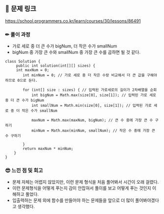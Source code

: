 ## 🔗 문제 링크

https://school.programmers.co.kr/learn/courses/30/lessons/86491



### ✏ 풀이 과정

- 가로 세로 중 더 큰 수가 bigNum, 더 작은 수가 smallNum
- bigNum 중 가장 큰 수와 smallNum 중 가장 큰 수를 곱하면 될 것 같다.

```
class Solution {
     public int solution(int[][] sizes) {
     int maxNum = 0;
		int minNum = 0; // 가로 세로 중 더 작은 수랑 비교해서 더 큰 값을 구해야하므로 0으로 둔다.

		for (int[] size : sizes) { // 입력된 가로세로의 길이가 2차배열을 순회
			int bigNum = Math.max(size[0], size[1]); // 입력된 가로 세로 중 더 큰 수가 bigNum
			int smallNum = Math.min(size[0], size[1]); // 입력된 가로 세로 중 더 작은 수가 smallNum

			maxNum = Math.max(maxNum, bigNum); // 큰 수 중에 가장 큰 수 구하기
			minNum = Math.max(minNum, smallNum); // 작은 수 중에 가장 큰 수 구하기

		}
		return maxNum * minNum;
	}
}
```



### 😎 느낀 점 및 회고

- 문제 자체는 어렵지 않았지만, 이런 문제 형식을 처음 풀어봐서 시간이 오래 걸렸다.
- 이런 문제형식을 어떻게 푸는지 감이 안잡혀서 풀이를 보고 어떻게 푸는 것인지 이해하고 풀었다.
- 입출력하는 문제 외에 함수를 만들어야 하는 문제들을 앞으로 더 많이 풀어봐야겠다고 생각했다.